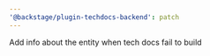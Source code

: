 ```yaml
---
'@backstage/plugin-techdocs-backend': patch
---
```


Add info about the entity when tech docs fail to build

